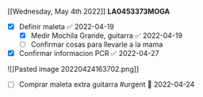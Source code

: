 [[Wednesday, May 4th 2022]]
**LA0453373MOGA**
- [x] Definir maleta ✅ 2022-04-19
	- [x] Medir Mochila Grande, guitarra ✅ 2022-04-19
	- [ ] Confirmar cosas para llevarle a la mama
- [x] Confirmar informacion PCR ✅ 2022-04-27

 ![[Pasted image 20220424163702.png]]
- [ ] Comprar maleta extra guitarra #urgent 📅 2022-04-24